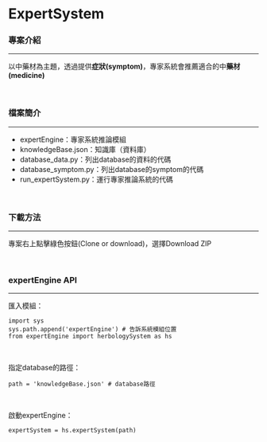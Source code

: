# ExpertSystem

### 專案介紹
- - -
<p>以中藥材為主題，透過提供<strong>症狀(symptom)</strong>，專家系統會推薦適合的中<strong>藥材(medicine)</strong><p>
<br />
  
### 檔案簡介
- - -
- expertEngine：專家系統推論模組
- knowledgeBase.json：知識庫（資料庫）
- database_data.py：列出database的資料的代碼
- database_symptom.py：列出database的symptom的代碼
- run_expertSystem.py：運行專家推論系統的代碼
<br />

### 下載方法
- - -
<p>專案右上點擊綠色按鈕(Clone or download)，選擇Download ZIP<p>
<br />

### expertEngine API
- - -
匯入模組：
<pre><code>import sys
sys.path.append('expertEngine') # 告訴系統模組位置
from expertEngine import herbologySystem as hs
</code></pre>
<br />

指定database的路徑：
<pre><code>path = 'knowledgeBase.json' # database路徑
</code></pre>
<br />

啟動expertEngine：
<pre><code>expertSystem = hs.expertSystem(path)
</code></pre>

